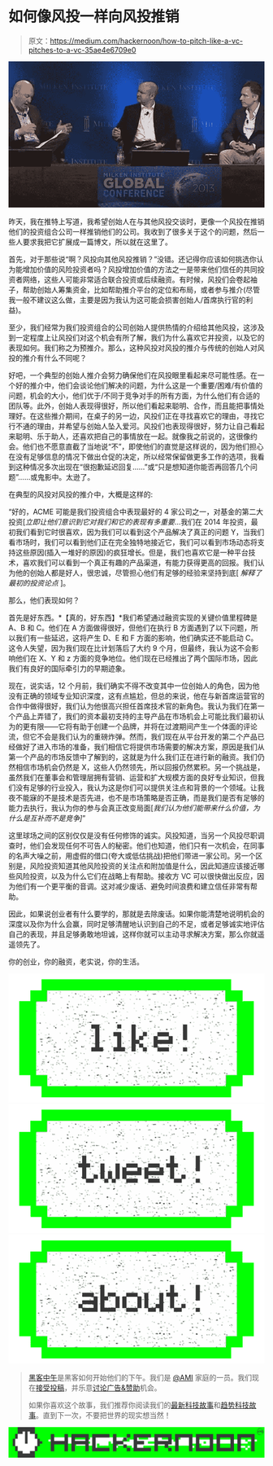 # 如何像风投一样向风投推销

> 原文：<https://medium.com/hackernoon/how-to-pitch-like-a-vc-pitches-to-a-vc-35ae4e6709e0>

![](img/ba2dd0757d3611798ea518334057bda2.png)

昨天，我在推特上写道，我希望创始人在与其他风投交谈时，更像一个风投在推销他们的投资组合公司一样推销他们的公司。我收到了很多关于这个的问题，然后一些人要求我把它扩展成一篇博文，所以就在这里了。

首先，对于那些说“啊？风投向其他风投推销？”没错。还记得你应该如何挑选你认为能增加价值的风险投资者吗？风投增加价值的方法之一是带来他们信任的共同投资者网络，这些人可能非常适合联合投资或后续融资。有时候，风投们会卷起袖子，帮助创始人筹集资金，比如帮助推介平台的定位和布局，或者参与推介(尽管我一般不建议这么做，主要是因为我认为这可能会损害创始人/首席执行官的利益)。

至少，我们经常为我们投资组合的公司创始人提供热情的介绍给其他风投，这涉及到一定程度上让风投们对这个机会有所了解，我们为什么喜欢它并投资，以及它的表现如何。我们称之为预推介。那么，这种风投对风投的推介与传统的创始人对风投的推介有什么不同呢？

好吧，一个典型的创始人推介会努力确保他们在风投眼里看起来尽可能性感。在一个好的推介中，他们会谈论他们解决的问题，为什么这是一个重要/困难/有价值的问题，机会的大小，他们优于/不同于竞争对手的所有方面，为什么他们有合适的团队等。此外，创始人表现得很好，所以他们看起来聪明、合作，而且能把事情处理好。在这些推介期间，在桌子的另一边，风投们正在寻找喜欢它的理由，寻找它行不通的理由，并希望与创始人坠入爱河。风投们也表现得很好，努力让自己看起来聪明、乐于助人，还喜欢把自己的事情放在一起。就像我之前说的，这很像约会。他们也不愿意直截了当地说“不”，即使他们的直觉是这样说的，因为他们担心在没有足够信息的情况下做出仓促的决定，所以经常保留做更多工作的选项，我看到这种情况多次出现在“很抱歉延迟回复……”或“只是想知道你能否再回答几个问题”……或鬼影中。太逊了。

在典型的风投对风投的推介中，大概是这样的:

“好的，ACME 可能是我们投资组合中表现最好的 4 家公司之一，对基金的第二大投资[*立即让他们意识到它对我们和它的表现有多重要*…我们在 2014 年投资，最初我们看到它时很喜欢，因为我们可以看到这个产品解决了真正的问题 Y，当我们看市场时，我们可以看到他们正在完全独特地接近它，我们可以看到市场动态将支持这些原因(插入一堆好的原因)的疯狂增长。但是，我们也喜欢它是一种平台技术，喜欢我们可以看到一个真正有趣的产品渠道，有能力获得更高的回报。我们认为他的创始人都是好人，很忠诚，尽管担心他们有足够的经验来坚持到底[ *解释了最初的投资论点* ]。

那么，他们表现如何？

首先是好东西。*【真的，好东西】*我们希望通过融资实现的关键价值里程碑是 A、B 和 C。他们在 A 方面做得很好，但他们在执行 B 方面遇到了以下问题，所以我们有一些延迟，这将产生 D、E 和 F 方面的影响，他们确实还不能启动 C。这令人失望，因为我们现在比计划落后了大约 9 个月，但最终，我认为这不会影响他们在 X、Y 和 z 方面的竞争地位。他们现在已经推出了两个国际市场，因此我们有良好的国际牵引力的早期迹象。

现在，说实话，12 个月前，我们确实不得不改变其中一位创始人的角色，因为他没有正确的领域专业知识深度，这有点尴尬，但总的来说，他在与新首席运营官的合作中做得很好，我们认为他很高兴担任首席技术官的新角色。我认为我们在第一个产品上弄错了，我们的资本最初支持的主导产品在市场机会上可能比我们最初认为的更有限——它将有助于创建一个品牌，并将在过渡期间产生一个体面的评论流，但它不会是我们认为的重磅炸弹。然而，我们现在从平台开发的第二个产品已经做好了进入市场的准备，我们相信它将提供市场需要的解决方案，原因是我们从第一个产品的市场反馈中了解到的，这就是为什么我们正在进行新的融资。我们仍然相信市场机会仍然是 X，这些人仍然领先，所以回报仍然累积。另一个挑战是，虽然我们在董事会和管理层拥有营销、运营和扩大规模方面的良好专业知识，但我们没有足够的行业投入，我认为这是你们可以提供关注点和背景的一个领域。让我夜不能寐的不是技术是否先进，也不是市场策略是否正确，而是我们是否有足够的能力去执行，我认为你的参与会真正改变局面[*我们认为他们能带来什么价值，为什么是互补而不是竞争]*”

这里球场之间的区别仅仅是没有任何修饰的诚实。风投知道，当另一个风投尽职调查时，他们会发现任何不可告人的秘密。他们也知道，他们只有一次机会，在同事的名声大噪之前，用虚假的借口(夸大或低估挑战)把他们带进一家公司。另一个区别是，风险投资知道其他风险投资的关注点和附加值是什么，因此知道应该接近哪些风险投资，以及为什么它们在战略上有帮助。接收方 VC 可以很快做出反应，因为他们有一个更平衡的音调。这对减少废话、避免时间浪费和建立信任非常有帮助。

因此，如果说创业者有什么要学的，那就是去除废话。如果你能清楚地说明机会的深度以及你为什么会赢，同时足够清醒地认识到自己的不足，或者足够诚实地评估自己的表现，并且足够勇敢地坦诚，这样你就可以主动寻求解决方案，那么你就遥遥领先了。

你的创业，你的融资，老实说，你的生活。

[![](img/50ef4044ecd4e250b5d50f368b775d38.png)](http://bit.ly/HackernoonFB)[![](img/979d9a46439d5aebbdcdca574e21dc81.png)](https://goo.gl/k7XYbx)[![](img/2930ba6bd2c12218fdbbf7e02c8746ff.png)](https://goo.gl/4ofytp)

> [黑客中午](http://bit.ly/Hackernoon)是黑客如何开始他们的下午。我们是 [@AMI](http://bit.ly/atAMIatAMI) 家庭的一员。我们现在[接受投稿](http://bit.ly/hackernoonsubmission)，并乐意[讨论广告&赞助](mailto:partners@amipublications.com)机会。
> 
> 如果你喜欢这个故事，我们推荐你阅读我们的[最新科技故事](http://bit.ly/hackernoonlatestt)和[趋势科技故事](https://hackernoon.com/trending)。直到下一次，不要把世界的现实想当然！

![](img/be0ca55ba73a573dce11effb2ee80d56.png)